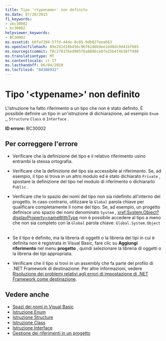 ```yaml
---
title: Tipo '<typename>' non definito
ms.date: 07/20/2015
f1_keywords:
- vbc30002
- bc30002
helpviewer_keywords:
- BC30002
ms.assetid: b0faf204-57fd-44de-8c05-9db027eea663
ms.openlocfilehash: 89e2d1d18b456c96f62d6b9ee1dd8dc9d41bf665
ms.sourcegitcommit: f8c270376ed905f6a8896ce0fe25b4f4b38ff498
ms.translationtype: MT
ms.contentlocale: it-IT
ms.lasthandoff: 06/04/2020
ms.locfileid: "84386932"
---
```

# <a name="type-typename-is-not-defined"></a>Tipo '\<typename>' non definito
L'istruzione ha fatto riferimento a un tipo che non è stato definito. È possibile definire un tipo in un'istruzione di dichiarazione, ad esempio `Enum` ,, `Structure` `Class` o `Interface` .  
  
 **ID errore:** BC30002  
  
## <a name="to-correct-this-error"></a>Per correggere l'errore  
  
- Verificare che la definizione del tipo e il relativo riferimento usino entrambi la stessa ortografia.  
  
- Verificare che la definizione del tipo sia accessibile al riferimento. Se, ad esempio, il tipo si trova in un altro modulo ed è stato dichiarato `Private` , spostare la definizione del tipo nel modulo di riferimento o dichiararlo `Public` .  
  
- Verificare che lo spazio dei nomi del tipo non sia ridefinito all'interno del progetto. In caso contrario, utilizzare la `Global` parola chiave per qualificare completamente il nome del tipo. Se, ad esempio, un progetto definisce uno spazio dei nomi denominato `System` , <xref:System.Object?displayProperty=nameWithType> non è possibile accedere al tipo a meno che non sia completo con la `Global` parola chiave: `Global.System.Object` .  
  
- Se il tipo è definito, ma la libreria di oggetti o la libreria dei tipi in cui è definita non è registrata in Visual Basic, fare clic su **Aggiungi riferimento** nel menu **progetto** , quindi selezionare la libreria di oggetti o la libreria dei tipi appropriata.  
  
- Verificare che il tipo si trovi in un assembly che fa parte del profilo di .NET Framework di destinazione. Per altre informazioni, vedere [Risoluzione dei problemi relativi agli errori di impostazione di .NET Framework come destinazione](/visualstudio/msbuild/troubleshooting-dotnet-framework-targeting-errors).  
  
## <a name="see-also"></a>Vedere anche

- [Spazi dei nomi in Visual Basic](../../programming-guide/program-structure/namespaces.md)
- [Istruzione Enum](../statements/enum-statement.md)
- [Istruzione Structure](../statements/structure-statement.md)
- [Istruzione Class](../statements/class-statement.md)
- [Istruzione Interface](../statements/interface-statement.md)
- [Gestione dei riferimenti in un progetto](/visualstudio/ide/managing-references-in-a-project)
